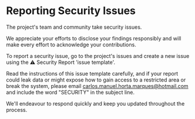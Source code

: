 # **Reporting Security Issues**

The project's team and community take security issues.

We appreciate your efforts to disclose your findings responsibly and will make every effort to acknowledge your contributions.

To report a security issue, go to the project's issues and create a new issue using the ⚠️ Security Report 'issue template'.

Read the instructions of this issue template carefully, and if your report could leak data or might expose how to gain access to a restricted area or break the system, please email [carlos.manuel.horta.marques@hotmail.com](mailto:carlos.manuel.horta.marques@hotmail.com) and include the word "SECURITY" in the subject line.

We'll endeavour to respond quickly and keep you updated throughout the process.
